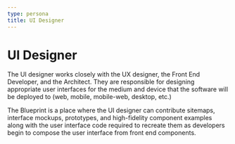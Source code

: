 ```yaml
---
type: persona
title: UI Designer
---
```


# UI Designer

The UI designer works closely with the UX designer, the Front End
Developer, and the Architect.  They are responsible for designing
appropriate user interfaces for the medium and device that the software
will be deployed to (web, mobile, mobile-web, desktop, etc.) 

The Blueprint is a place where the UI designer can contribute sitemaps,
interface mockups, prototypes, and high-fidelity component examples
along with the user interface code required to recreate them as
developers begin to compose the user interface from front end
components.


